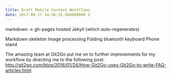 ```yaml
---
title: Draft Mobile Content Wotkflows
date: 2017-08-17 14:36:55.666000000 Z
---
```




markdown -> gh-pages hosted Jekyll (which auto-regenerates)


Markdown skeleton
Image processing
Folding bluetooth keyboard
Phone stand



The amazing team at Git2Go put me on to further improvements for my workflow by directing me to the following post:
http://git2go.com/blog/2016/01/24/How-Git2Go-uses-Git2Go-to-write-FAQ-articles.html
